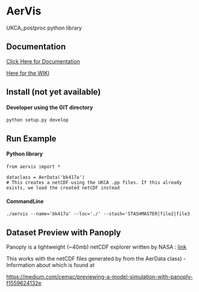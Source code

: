 # AerVis
UKCA_postproc python library

## Documentation
<a href='https://wolfiex.github.io/AerVis/Documentation/AerVis/'> Click Here for Documentation</a>

<a href='https://github.com/wolfiex/AerVis/wiki'> Here for the WIKI</a>


## Install (not yet available)


#### Developer using the GIT directory
`python setup.py develop`


## Run Example

#### Python library
```
from aervis import *

dataclass = AerData('bk417a')
# This creates a netCDF using the UKCA .pp files. If this already exists, we load the created netCDF instead 

```
#### CommandLine
``` ./aervis --name='bk417a' --loc='./' --stash='STASHMASTER|file2|file3 ```

## Dataset Preview with Panoply

Panoply is a lightweight (~40mb) netCDF explorer written by NASA : <a href='https://www.giss.nasa.gov/tools/panoply/'> link</a> 

This works with the netCDF files generated by from the AerData class) - Information about which is found at 

https://medium.com/cemac/previewing-a-model-simulation-with-panoply-f1559624132e

